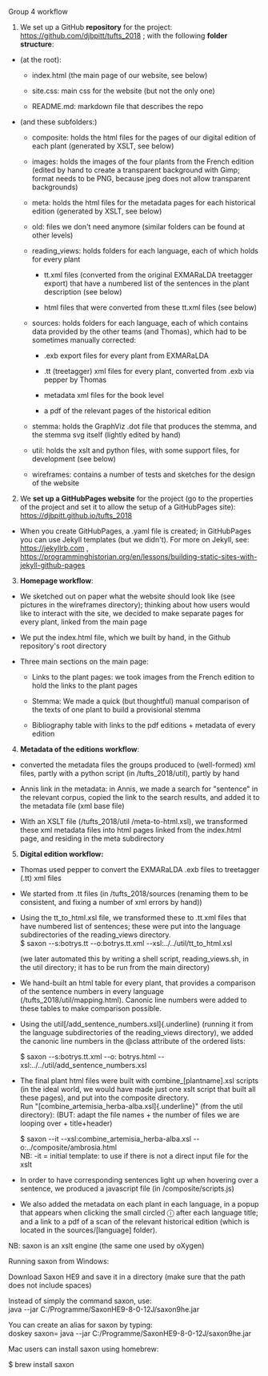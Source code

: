 Group 4 workflow

1.  We set up a GitHub **repository** for the project:
    <https://github.com/djbpitt/tufts_2018> ; with the following
    **folder structure**:

-   (at the root):

    -   index.html (the main page of our website, see below)

    -   site.css: main css for the website (but not the only one)

    -   README.md: markdown file that describes the repo

-   (and these subfolders:)

    -   composite: holds the html files for the pages of our digital
        edition of each plant (generated by XSLT, see below)

    -   images: holds the images of the four plants from the French
        edition (edited by hand to create a transparent background with
        Gimp; format needs to be PNG, because jpeg does not allow
        transparent backgrounds)

    -   meta: holds the html files for the metadata pages for each
        historical edition (generated by XSLT, see below)

    -   old: files we don't need anymore (similar folders can be found
        at other levels)

    -   reading\_views: holds folders for each language, each of which
        holds for every plant

        -   tt.xml files (converted from the original EXMARaLDA
            treetagger export) that have a numbered list of the
            sentences in the plant description (see below)

        -   html files that were converted from these tt.xml files (see
            below)

    -   sources: holds folders for each language, each of which contains
        data provided by the other teams (and Thomas), which had to be
        sometimes manually corrected:

        -   .exb export files for every plant from EXMARaLDA

        -   .tt (treetagger) xml files for every plant, converted from
            .exb via pepper by Thomas

        -   metadata xml files for the book level

        -   a pdf of the relevant pages of the historical edition

    -   stemma: holds the GraphViz .dot file that produces the stemma,
        and the stemma svg itself (lightly edited by hand)

    -   util: holds the xslt and python files, with some support files,
        for development (see below)

    -   wireframes: contains a number of tests and sketches for the
        design of the website

2.  We **set up a GitHubPages website** for the project (go to the
    properties of the project and set it to allow the setup of a
    GitHubPages site): <https://djbpitt.github.io/tufts_2018>

-   When you create GitHubPages, a .yaml file is created; in GitHubPages
    you can use Jekyll templates (but we didn't). For more on Jekyll,
    see: <https://jekyllrb.com> ,
    <https://programminghistorian.org/en/lessons/building-static-sites-with-jekyll-github-pages>

3.  **Homepage workflow**:

-   We sketched out on paper what the website should look like (see
    pictures in the wireframes directory); thinking about how users
    would like to interact with the site, we decided to make separate
    pages for every plant, linked from the main page

-   We put the index.html file, which we built by hand, in the Github
    repository's root directory

-   Three main sections on the main page:

    -   Links to the plant pages: we took images from the French edition
        to hold the links to the plant pages

    -   Stemma: We made a quick (but thoughtful) manual comparison of
        the texts of one plant to build a provisional stemma

    -   Bibliography table with links to the pdf editions + metadata of
        every edition

4.  **Metadata of the editions workflow**:

-   converted the metadata files the groups produced to (well-formed)
    xml files, partly with a python script (in /tufts\_2018/util),
    partly by hand

-   Annis link in the metadata: in Annis, we made a search for
    "sentence" in the relevant corpus, copied the link to the search
    results, and added it to the metadata file (xml base file)

-   With an XSLT file (/tufts\_2018/util /meta-to-html.xsl), we
    transformed these xml metadata files into html pages linked from the
    index.html page, and residing in the meta subdirectory

5.  **Digital edition workflow:**

-   Thomas used pepper to convert the EXMARaLDA .exb files to treetagger
    (.tt) xml files

-   We started from .tt files (in /tufts\_2018/sources (renaming them to
    be consistent, and fixing a number of xml errors by hand))

-   Using the tt\_to\_html.xsl file, we transformed these to .tt.xml
    files that have numbered list of sentences; these were put into the
    language subdirectories of the reading\_views directory.\
    \$ saxon --s:botrys.tt --o:botrys.tt.xml
    --xsl:../../util/tt\_to\_html.xsl

    (we later automated this by writing a shell script,
    reading\_views.sh, in the util directory; it has to be run from the
    main directory)

-   We hand-built an html table for every plant, that provides a
    comparison of the sentence numbers in every language
    (/tufts\_2018/util/mapping.html). Canonic line numbers were added to
    these tables to make comparison possible.

-   Using the util[/add\_sentence\_numbers.xsl]{.underline} (running it
    from the language subdirectories of the reading\_views directory),
    we added the canonic line numbers in the \@class attribute of the
    ordered lists:

    \$ saxon --s:botrys.tt.xml --o: botrys.html
    --xsl:../../util/add\_sentence\_numbers.xsl

-   The final plant html files were built with
    combine\_\[plantname\].xsl scripts (in the ideal world, we would
    have made just one xslt script that built all these pages), and put
    into the composite directory.\
    Run "[combine\_artemisia\_herba-alba.xsl]{.underline}" (from the
    util directory): (BUT: adapt the file names + the number of files we
    are looping over + title+header)

    \$ saxon --it --xsl:combine\_artemisia\_herba-alba.xsl
    --o:../composite/ambrosia.html\
    NB: -it = initial template: to use if there is not a direct input
    file for the xslt

-   In order to have corresponding sentences light up when hovering over
    a sentence, we produced a javascript file (in /composite/scripts.js)

-   We also added the metadata on each plant in each language, in a
    popup that appears when clicking the small circled ⓘ after each
    language title; and a link to a pdf of a scan of the relevant
    historical edition (which is located in the sources/\[language\]
    folder).

NB: saxon is an xslt engine (the same one used by oXygen)

Running saxon from Windows:

Download Saxon HE9 and save it in a directory (make sure that the path
does not include spaces)

Instead of simply the command saxon, use:\
java --jar C:/Programme/SaxonHE9-8-0-12J/saxon9he.jar

You can create an alias for saxon by typing:\
doskey saxon= java --jar C:/Programme/SaxonHE9-8-0-12J/saxon9he.jar

Mac users can install saxon using homebrew:

\$ brew install saxon

